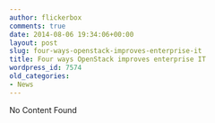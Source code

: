 ```yaml
---
author: flickerbox
comments: true
date: 2014-08-06 19:34:06+00:00
layout: post
slug: four-ways-openstack-improves-enterprise-it
title: Four ways OpenStack improves enterprise IT
wordpress_id: 7574
old_categories:
- News
---
```


No Content Found
